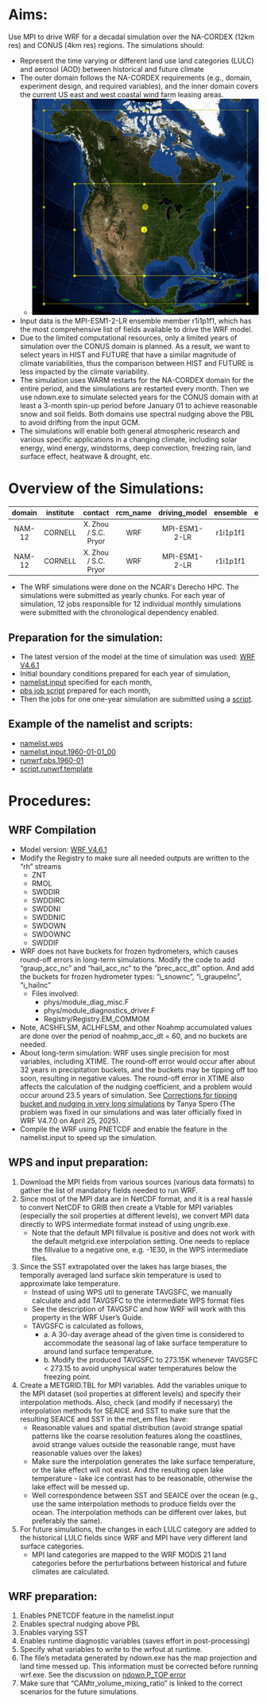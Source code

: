 # **Aims:**
Use MPI to drive WRF for a decadal simulation over the NA-CORDEX (12km res) and CONUS (4km res) regions. The simulations should:
- Represent the time varying or different land use land categories (LULC) and aerosol (AOD) between historical and future climate
- The outer domain follows the NA-CORDEX requirements (e.g., domain, experiment design, and required variables), and the inner domain covers the current US east and west coastal wind farm leasing areas.
  + ![model_domains](https://github.com/levinzx/NA-CORDEX-CMIP6-CORNELL/blob/main/model_domain.png)
- Input data is the MPI-ESM1-2-LR ensemble member r1i1p1f1, which has the most comprehensive list of fields available to drive the WRF model.
- Due to the limited computational resources, only a limited years of simulation over the CONUS domain is planned. As a result, we want to select years in HIST and FUTURE that have a similar magnitude of climate variabilities, thus the comparison between HIST and FUTURE is less impacted by the climate variability.
- The simulation uses WARM restarts for the NA-CORDEX domain for the entire period, and the simulations are restarted every month. Then we use ndown.exe to simulate selected years for the CONUS domain with at least a 3-month spin-up period before January 01 to achieve reasonable snow and soil fields. Both domains use spectral nudging above the PBL to avoid drifting from the input GCM.
- The simulations will enable both general atmospheric research and various specific applications in a changing climate, including solar energy, wind energy, windstorms, deep convection, freezing rain, land surface effect, heatwave & drought, etc.

# **Overview of the Simulations:**
| domain | institute | contact | rcm_name | driving_model | ensemble | experiment | status | estimated_completion_date | 
| :------: | :-------: | :---------------: | :------: | :-----------: | :------: | :--------: | :----: | :-----------------------: |
| NAM-12 | CORNELL | X. Zhou / S.C. Pryor | WRF | MPI-ESM1-2-LR | r1i1p1f1 | historical | running | 2025-12 |
| NAM-12 | CORNELL | X. Zhou / S.C. Pryor | WRF | MPI-ESM1-2-LR | r1i1p1f1 | ssp585 | running | 2025-12 |

- The WRF simulations were done on the NCAR's Derecho HPC. The simulations were submitted as yearly chunks. For each year of simulation, 12 jobs responsible for 12 individual monthly simulations were submitted with the chronological dependency enabled.

## **Preparation for the simulation:**
- The latest version of the model at the time of simulation was used: [WRF V4.6.1](https://github.com/wrf-model/WRF/releases/tag/v4.6.1)
- Initial boundary conditions prepared for each year of simulation,
- [namelist.input](https://github.com/levinzx/NA-CORDEX-CMIP6-CORNELL/blob/main/namelist.input.1960-01-01_00) specified for each month,
- [pbs job script](https://github.com/levinzx/NA-CORDEX-CMIP6-CORNELL/blob/main/runwrf.pbs.1960-01) prepared for each month,
- Then the jobs for one one-year simulation are submitted using a [script](https://github.com/levinzx/NA-CORDEX-CMIP6-CORNELL/blob/main/script.runwrf.template).

## **Example of the namelist and scripts:**
- [namelist.wps](https://github.com/levinzx/NA-CORDEX-CMIP6-CORNELL/blob/main/namelist.wps)
- [namelist.input.1960-01-01_00](https://github.com/levinzx/NA-CORDEX-CMIP6-CORNELL/blob/main/namelist.input.1960-01-01_00)
- [runwrf.pbs.1960-01](https://github.com/levinzx/NA-CORDEX-CMIP6-CORNELL/blob/main/runwrf.pbs.1960-01)
- [script.runwrf.template](https://github.com/levinzx/NA-CORDEX-CMIP6-CORNELL/blob/main/script.runwrf.template)

# **Procedures:**
## **WRF Compilation**
- Model version: [WRF V4.6.1](https://github.com/wrf-model/WRF/releases/tag/v4.6.1)
- Modify the Registry to make sure all needed outputs are written to the “rh” streams
    + ZNT
    + RMOL
    + SWDDIR
    + SWDDIRC
    + SWDDNI
    + SWDDNIC
    + SWDOWN
    + SWDOWNC
    + SWDDIF
- WRF does not have buckets for frozen hydrometers, which causes round-off errors in long-term simulations. Modify the code to add “graup_acc_nc” and “hail_acc_nc” to the “prec_acc_dt” option. And add the buckets for frozen hydrometer types: “i_snownc”, “i_graupelnc”, “i_hailnc”
    + Files involved:
        * phys/module_diag_misc.F
        * phys/module_diagnostics_driver.F
        * Registry/Registry.EM_COMMOM
- Note, ACSHFLSM, ACLHFLSM, and other Noahmp accumulated values are done over the period of noahmp_acc_dt = 60, and no buckets are needed.
- About long-term simulation: WRF uses single precision for most variables, including XTIME. The round-off error would occur after about 32 years in precipitation buckets, and the buckets may be tipping off too soon, resulting in negative values. The round-off error in XTIME also affects the calculation of the nudging coefficient, and a problem would occur around 23.5 years of simulation. See [Corrections for tipping bucket and nudging in very long simulations](https://github.com/wrf-model/WRF/pull/2063) by Tanya Spero (The problem was fixed in our simulations and was later officially fixed in WRF V4.7.0 on April 25, 2025).
- Compile the WRF using PNETCDF and enable the feature in the namelist.input to speed up the simulation.

## **WPS and input preparation:**
1)	Download the MPI fields from various sources (various data formats) to gather the list of mandatory fields needed to run WRF.
2)	Since most of the MPI data are in NetCDF format, and it is a real hassle to convert NetCDF to GRIB then create a Vtable for MPI variables (especially the soil properties at different levels), we convert MPI data directly to WPS intermediate format instead of using ungrib.exe.
    - Note that the default MPI fillvalue is positive and does not work with the default metgrid.exe interpolation setting. One needs to replace the fillvalue to a negative one, e.g. -1E30, in the WPS intermediate files.
3)	Since the SST extrapolated over the lakes has large biases, the temporally averaged land surface skin temperature is used to approximate lake temperature.
    - Instead of using WPS util to generate TAVGSFC, we manually calculate and add TAVGSFC to the intermediate WPS format files
    - See the description of TAVGSFC and how WRF will work with this property in the WRF User’s Guide.
    - TAVGSFC is calculated as follows,
        - a.	A 30-day average ahead of the given time is considered to accommodate the seasonal lag of lake surface temperature to around land surface temperature.
        - b.	Modify the produced TAVGSFC to 273.15K whenever TAVGSFC < 273.15 to avoid unphysical water temperatures below the freezing point.
4)	Create a METGRID.TBL for MPI variables. Add the variables unique to the MPI dataset (soil properties at different levels) and specify their interpolation methods. Also, check (and modify if necessary) the interpolation methods for SEAICE and SST to make sure that the resulting SEAICE and SST in the met_em files have:
    - Reasonable values and spatial distribution (avoid strange spatial patterns like the coarse resolution features along the coastlines, avoid strange values outside the reasonable range, must have reasonable values over the lakes)
    - Make sure the interpolation generates the lake surface temperature, or the lake effect will not exist. And the resulting open lake temperature - lake ice contrast has to be reasonable, otherwise the lake effect will be messed up.
    - Well correspondence between SST and SEAICE over the ocean (e.g., use the same interpolation methods to produce fields over the ocean. The interpolation methods can be different over lakes, but preferably the same).
5)	For future simulations, the changes in each LULC category are added to the historical LULC fields since WRF and MPI have very different land surface categories.
    - MPI land categories are mapped to the WRF MODIS 21 land categories before the perturbations between historical and future climates are calculated.

## **WRF preparation:**
1)	Enables PNETCDF feature in the namelist.input
2)	Enables spectral nudging above PBL
3)	Enables varying SST
4)	Enables runtime diagnostic variables (saves effort in post-processing)
5)	Specify what variables to write to the wrfout at runtime.
6)	The file’s metadata generated by ndown.exe has the map projection and land time messed up. This information must be corrected before running wrf.exe. See the discussion on [ndown P_TOP error](https://forum.mmm.ucar.edu/threads/ndown-p_top-error-please-help.17476/#post-47491)
7)	Make sure that “CAMtr_volume_mixing_ratio” is linked to the correct scenarios for the future simulations.

